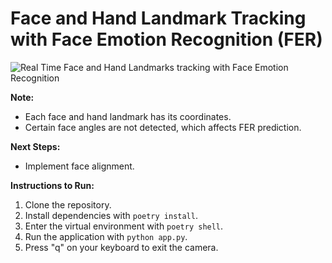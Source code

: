 # **Face and Hand Landmark Tracking with Face Emotion Recognition (FER)**
![Real Time Face and Hand Landmarks tracking with Face Emotion Recognition](_image/out_real_time.gif)

**Note:**
- Each face and hand landmark has its coordinates.
- Certain face angles are not detected, which affects FER prediction.

**Next Steps:**
- Implement face alignment.

**Instructions to Run:**
1. Clone the repository.
2. Install dependencies with `poetry install`.
3. Enter the virtual environment with `poetry shell`.
4. Run the application with `python app.py`.
5. Press "q" on your keyboard to exit the camera.

